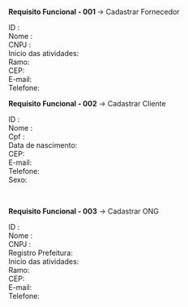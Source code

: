 <p><strong>Requisito Funcional - 001 </strong>-&gt; Cadastrar Fornecedor</p>
<p>ID :&nbsp;<br>Nome :&nbsp;<br>CNPJ :&nbsp;<br>Inicio das atividades:<br>Ramo:<br>CEP:<br>E-mail:<br>Telefone:</p>
<p><strong>Requisito Funcional - 002</strong> -&gt; Cadastrar Cliente</p>
<p>ID :&nbsp;<br>Nome :&nbsp;<br>Cpf :&nbsp;<br>Data de nascimento:<br>CEP:<br>E-mail:<br>Telefone:<br>Sexo:</p>
<p>&nbsp;</p>
<p><strong>Requisito Funcional - 003</strong> -&gt; Cadastrar ONG</p>
<p>ID :&nbsp;<br>Nome :&nbsp;<br>CNPJ :&nbsp;<br>Registro Prefeitura:<br>Inicio das atividades:<br>Ramo:<br>CEP:<br>E-mail:<br>Telefone:</p>
